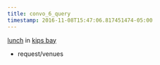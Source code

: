 ```yaml
---
title: convo_6_query
timestamp: 2016-11-08T15:47:06.817451474-05:00
---
```


[lunch](type) in [kips bay](place)
* request/venues

